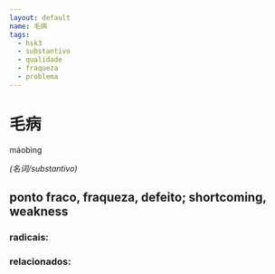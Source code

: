 ```yaml
--- 
layout: default
name: 毛病 
tags: 
  - hsk3
  - substantivo
  - qualidade
  - fraqueza
  - problema
--- 
```

# 毛病 
máobìng  
 
*(名词/substantivo)*  
## ponto fraco, fraqueza, defeito; shortcoming, weakness 
### radicais: 
### relacionados: 

